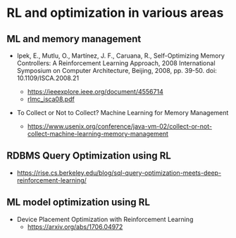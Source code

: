 # RL and optimization in various areas

## ML and memory management
  * Ipek, E., Mutlu, O., Martínez, J. F., Caruana, R., Self-Optimizing Memory Controllers: A Reinforcement Learning Approach, 2008 International Symposium on Computer Architecture, Beijing, 2008, pp. 39-50. doi: 10.1109/ISCA.2008.21
    * https://ieeexplore.ieee.org/document/4556714
    * [rlmc_isca08.pdf](https://www.dropbox.com/s/e8v6u15hvfh9t5c/rlmc_isca08.pdf?dl=0) 

  * To Collect or Not to Collect? Machine Learning for Memory Management
    * https://www.usenix.org/conference/java-vm-02/collect-or-not-collect-machine-learning-memory-management

## RDBMS Query Optimization using RL
* https://rise.cs.berkeley.edu/blog/sql-query-optimization-meets-deep-reinforcement-learning/

## ML model optimization using RL
  * Device Placement Optimization with Reinforcement Learning
    * https://arxiv.org/abs/1706.04972
